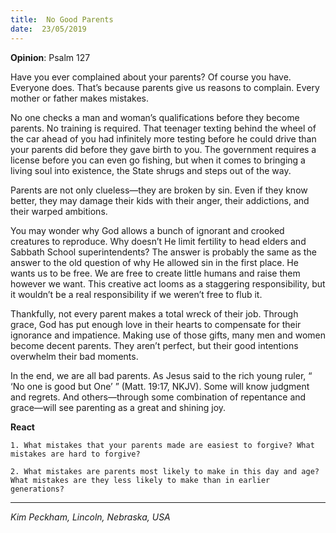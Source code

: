 ```yaml
---
title:  No Good Parents
date:  23/05/2019
---
```


**Opinion**: Psalm 127

Have you ever complained about your parents? Of course you have. Everyone does. That’s because parents give us reasons to complain. Every mother or father makes mistakes.

No one checks a man and woman’s qualifications before they become parents. No training is required. That teenager texting behind the wheel of the car ahead of you had infinitely more testing before he could drive than your parents did before they gave birth to you. The government requires a license before you can even go fishing, but when it comes to bringing a living soul into existence, the State shrugs and steps out of the way.

Parents are not only clueless—they are broken by sin. Even if they know better, they may damage their kids with their anger, their addictions, and their warped ambitions.

You may wonder why God allows a bunch of ignorant and crooked creatures to reproduce. Why doesn’t He limit fertility to head elders and Sabbath School superintendents? The answer is probably the same as the answer to the old question of why He allowed sin in the first place. He wants us to be free. We are free to create little humans and raise them however we want. This creative act looms as a staggering responsibility, but it wouldn’t be a real responsibility if we weren’t free to flub it.

Thankfully, not every parent makes a total wreck of their job. Through grace, God has put enough love in their hearts to compensate for their ignorance and impatience. Making use of those gifts, many men and women become decent parents. They aren’t perfect, but their good intentions overwhelm their bad moments.

In the end, we are all bad parents. As Jesus said to the rich young ruler, “ ‘No one is good but One’ ” (Matt. 19:17, NKJV). Some will know judgment and regrets. And others—through some combination of repentance and grace—will see parenting as a great and shining joy.

**React**

`1. What mistakes that your parents made are easiest to forgive? What mistakes are hard to forgive?`

`2. What mistakes are parents most likely to make in this day and age? What mistakes are they less likely to make than in earlier generations?`

---

_Kim Peckham, Lincoln, Nebraska, USA_